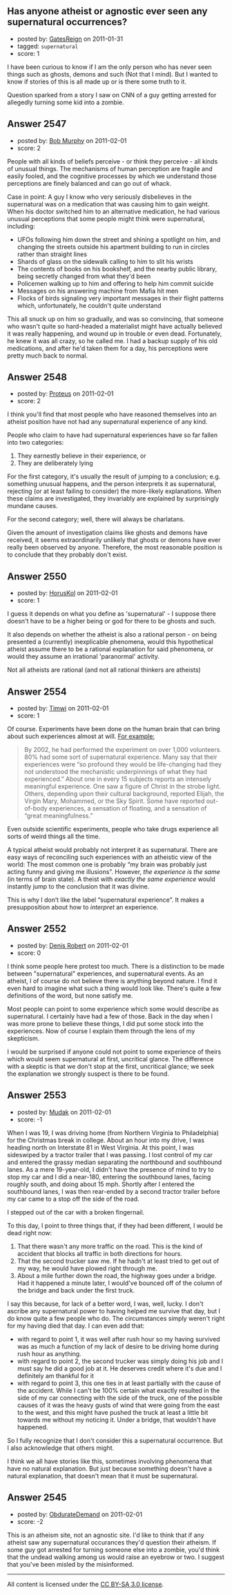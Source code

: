 ## Has anyone atheist or agnostic ever seen any supernatural occurrences?

- posted by: [GatesReign](https://stackexchange.com/users/-1/981-gatesreign) on 2011-01-31
- tagged: `supernatural`
- score: 1

I have been curious to know if I am the only person who has never seen things such as ghosts, demons and such (Not that I mind). But I wanted to know if stories of this is all made up or is there some truth to it.  

Question sparked from a story I saw on CNN of a guy getting arrested for allegedly turning some kid into a zombie.


## Answer 2547

- posted by: [Bob Murphy](https://stackexchange.com/users/-1/674-bob-murphy) on 2011-02-01
- score: 2

People with all kinds of beliefs perceive - or think they perceive - all kinds of unusual things. The mechanisms of human perception are fragile and easily fooled, and the cognitive processes by which we understand those perceptions are finely balanced and can go out of whack.

Case in point: A guy I know who very seriously disbelieves in the supernatural was on a medication that was causing him to gain weight. When his doctor switched him to an alternative medication, he had various unusual perceptions that some people might think were supernatural, including:

 - UFOs following him down the street and shining a spotlight on him, and changing the streets outside his apartment building to run in circles rather than straight lines
 - Shards of glass on the sidewalk calling to him to slit his wrists
 - The contents of books on his bookshelf, and the nearby public library, being secretly changed from what they'd been
 - Policemen walking up to him and offering to help him commit suicide
 - Messages on his answering machine from Mafia hit men
 - Flocks of birds signaling very important messages in their flight patterns which, unfortunately, he couldn't quite understand

This all snuck up on him so gradually, and was so convincing, that someone who wasn't quite so hard-headed a materialist might have actually believed it was really happening, and wound up in trouble or even dead. Fortunately, he knew it was all crazy, so he called me. I had a backup supply of his old medications, and after he'd taken them for a day, his perceptions were pretty much back to normal.





## Answer 2548

- posted by: [Proteus](https://stackexchange.com/users/-1/940-proteus) on 2011-02-01
- score: 2

I think you'll find that most people who have reasoned themselves into an atheist position have not had any supernatural experience of any kind.

People who claim to have had supernatural experiences have so far fallen into two categories:

 1. They earnestly believe in their experience, or
 2. They are deliberately lying

For the first category, it's usually the result of jumping to a conclusion; e.g. something unusual happens, and the person interprets it as supernatural, rejecting (or at least failing to consider) the more-likely explanations. When these claims are investigated, they invariably are explained by surprisingly mundane causes.

For the second category; well, there will always be charlatans.

Given the amount of investigation claims like ghosts and demons have received, it seems extraordinarily unlikely that ghosts or demons have ever really been observed by anyone. Therefore, the most reasonable position is to conclude that they probably don't exist.


## Answer 2550

- posted by: [HorusKol](https://stackexchange.com/users/-1/921-horuskol) on 2011-02-01
- score: 1

I guess it depends on what you define as 'supernatural' - I suppose there doesn't have to be a higher being or god for there to be ghosts and such.

It also depends on whether the atheist is also a rational person - on being presented a (currently) inexplicable phenomena, would this hypothetical atheist assume there to be a rational explanation for said phenomena, or would they assume an irrational 'paranormal' activity.

Not all atheists are rational (and not all rational thinkers are atheists)


## Answer 2554

- posted by: [Timwi](https://stackexchange.com/users/-1/407-timwi) on 2011-02-01
- score: 1

Of course. Experiments have been done on the human brain that can bring about such experiences almost at will. [For example:](http://mysticbanana.com/if-we-put-a-magnetic-to-a-theists-brain-and-reversed-the-polarity-would-they-stop-believing-in-god.html)

> By 2002, he had performed the experiment on over 1,000 volunteers. 80% had some sort of supernatural experience. Many say that their experiences were “so profound they would be life-changing had they not understood the mechanistic underpinnings of what they had experienced.” About one in every 15 subjects reports an intensely meaningful experience. One saw a figure of Christ in the strobe light. Others, depending upon their cultural background, reported Elijah, the Virgin Mary, Mohammed, or the Sky Spirit. Some have reported out-of-body experiences, a sensation of floating, and a sensation of “great meaningfulness.”

Even outside scientific experiments, people who take drugs experience all sorts of weird things all the time.

A typical atheist would probably not interpret it as supernatural. There are easy ways of reconciling such experiences with an atheistic view of the world: The most common one is probably “my brain was probably just acting funny and giving me illusions”. However, *the experience is the same* (in terms of brain state). A theist with *exactly the same experience* would instantly jump to the conclusion that it was divine.

This is why I don’t like the label “supernatural experience”. It makes a presupposition about how to *interpret* an experience.


## Answer 2552

- posted by: [Denis Robert](https://stackexchange.com/users/-1/122-denis-robert) on 2011-02-01
- score: 0

I think some people here protest too much. There is a distinction to be made between "supernatural" experiences, and supernatural events. As an atheist, I of course do not believe there is anything beyond nature. I find it even hard to imagine what such a thing would look like. There's quite a few definitions of the word, but none satisfy me.

Most people can point to some experience which some would describe as supernatural. I certainly have had a few of those. Back in the day when I was more prone to believe these things, I did put some stock into the experiences. Now of course I explain them through the lens of my skepticism. 

I would be surprised if anyone could not point to some experience of theirs which would seem supernatural at first, uncritical glance. The difference with a skeptic is that we don't stop at the first, uncritical glance; we seek the explanation we strongly suspect is there to be found.



## Answer 2553

- posted by: [Mudak](https://stackexchange.com/users/-1/205-mudak) on 2011-02-01
- score: -1

When I was 19, I was driving home (from Northern Virginia to Philadelphia) for the Christmas break in college.  About an hour into my drive, I was heading north on Interstate 81 in West Virginia.  At this point, I was sideswiped by a tractor trailer that I was passing.  I lost control of my car and entered the grassy median separating the northbound and southbound lanes.  As a mere 19-year-old, I didn't have the presence of mind to try to stop my car and I did a near-180, entering the southbound lanes, facing roughly south, and doing about 15 mph. Shortly after I entered the southbound lanes, I was then rear-ended by a second tractor trailer before my car came to a stop off the side of the road.

I stepped out of the car with a broken fingernail.  

To this day, I point to three things that, if they had been different, I would be dead right now:

 1. That there wasn't any more traffic on the road.  This is the kind of accident that blocks all traffic in both directions for hours.
 2. That the second trucker saw me.  If he hadn't at least tried to get out of my way, he would have plowed right through me.
 3. About a mile further down the road, the highway goes under a bridge.  Had it happened a minute later, I would've bounced off of the column of the bridge and back under the first truck.

I say this because, for lack of a better word, I was, well, lucky.  I don't ascribe any supernatural power to having helped me survive that day, but I do know quite a few people who do.  The circumstances simply weren't right for my having died that day.  I can even add that:

 - with regard to point 1, it was well after rush hour so my having survived was as much a function of my lack of desire to be driving home during rush hour as anything.
 - with regard to point 2, the second trucker was simply doing his job and I must say he did a good job at it.  He deserves credit where it's due and I definitely am thankful for it
 - with regard to point 3, this one ties in at least partially with the cause of the accident.  While I can't be 100% certain what exactly resulted in the side of my car connecting with the side of the truck, one of the possible causes of it was the heavy gusts of wind that were going from the east to the west, and this might have pushed the truck at least a little bit towards me without my noticing it.  Under a bridge, that wouldn't have happened.

So I fully recognize that I don't consider this a supernatural occurrence.  But I also acknowledge that others might.  

I think we all have stories like this, sometimes involving phenomena that have no natural explanation.  But just because something doesn't have a natural explanation, that doesn't mean that it must be supernatural.


## Answer 2545

- posted by: [ObdurateDemand](https://stackexchange.com/users/-1/524-obduratedemand) on 2011-02-01
- score: -2

This is an atheism site, not an agnostic site.  I'd like to think that if any atheist saw any supernatural occurances they'd question their atheism.  If some guy got arrested for turning someone else into a zombie, you'd think that the undead walking among us would raise an eyebrow or two.  I suggest that you've been misled by the misinformed.



---

All content is licensed under the [CC BY-SA 3.0 license](https://creativecommons.org/licenses/by-sa/3.0/).
